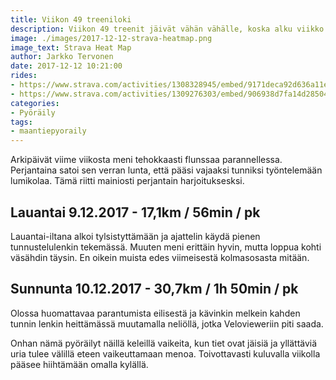 ```yaml
---
title: Viikon 49 treeniloki
description: Viikon 49 treenit jäivät vähän vähälle, koska alku viikko meni flunssasta toipuessa ja hiihtokelejä odotellessa.
image: ./images/2017-12-12-strava-heatmap.png
image_text: Strava Heat Map
author: Jarkko Tervonen
date: 2017-12-12 10:21:00
rides:
- https://www.strava.com/activities/1308328945/embed/9171deca92d636a11eda8c472be19a3a3dd3bd3c
- https://www.strava.com/activities/1309276303/embed/906938d7fa14d28504591c8132861f34fedcbe71
categories:
- Pyöräily
tags:
- maantiepyoraily
---
```

Arkipäivät viime viikosta meni tehokkaasti flunssaa parannellessa. Perjantaina satoi sen verran lunta, että pääsi vajaaksi tunniksi työntelemään lumikolaa. Tämä riitti mainiosti perjantain harjoituksesksi.

## Lauantai 9.12.2017 - 17,1km / 56min / pk

Lauantai-iltana alkoi tylsistyttämään ja ajattelin käydä pienen tunnustelulenkin tekemässä. Muuten meni erittäin hyvin, mutta loppua kohti väsähdin täysin. En oikein muista edes viimeisestä kolmasosasta mitään.

## Sunnunta 10.12.2017 - 30,7km / 1h 50min / pk

Olossa huomattavaa parantumista eilisestä ja kävinkin melkein kahden tunnin lenkin heittämässä muutamalla neliöllä, jotka Velovieweriin piti saada.

Onhan nämä pyöräilyt näillä keleillä vaikeita, kun tiet ovat jäisiä ja yllättäviä uria tulee välillä eteen vaikeuttamaan menoa. Toivottavasti kuluvalla viikolla pääsee hiihtämään omalla kylällä.
